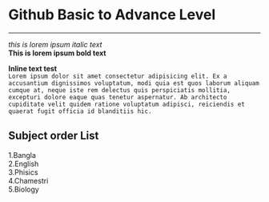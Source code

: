 <!-- github basic to advance level -->

# Github Basic to Advance Level  
---

_this is lorem ipsum italic text_  
__This is lorem ipsum bold text__  

__Inline text test__  
`Lorem ipsum dolor sit amet consectetur adipisicing elit. Ex a accusantium dignissimos voluptatum, modi quia est quos laborum aliquam cumque at, neque iste rem delectus quis perspiciatis mollitia, excepturi dolore eaque quas tenetur aspernatur. Ab architecto cupiditate velit quidem ratione voluptatum adipisci, reiciendis et quaerat fugit officia id blanditiis hic.`      

  
__Subject order List__  
---  

1.Bangla  
2.English  
3.Phisics  
4.Chamestri  
5.Biology  
  
  


